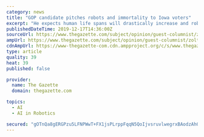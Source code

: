 ```yaml
---
category: news
title: "GOP candidate pitches robots and immortality to Iowa voters"
excerpt: "He expects human life spans will drastically increase and robots will take on more humanlike characteristics ... Nevertheless, some form of transhumanism and an increasing level of artificial-intelligence-aided automation already are upon us. Istvan warns that the United States will be ill-equipped to manage social and economic changes."
publishedDateTime: 2019-12-17T14:36:00Z
sourceUrl: https://www.thegazette.com/subject/opinion/guest-columnist/zoltan-istvan-transhumanist-candidate-challenge-trump-gop-nomination-20191217
ampUrl: https://www.thegazette.com/subject/opinion/guest-columnist/zoltan-istvan-transhumanist-candidate-challenge-trump-gop-nomination-20191217?template=amphtml
cdnAmpUrl: https://www-thegazette-com.cdn.ampproject.org/c/s/www.thegazette.com/subject/opinion/guest-columnist/zoltan-istvan-transhumanist-candidate-challenge-trump-gop-nomination-20191217?template=amphtml
type: article
quality: 39
heat: 39
published: false

provider:
  name: The Gazette
  domain: thegazette.com

topics:
  - AI
  - AI in Robotics

secured: "gOTnQa8gERGPzu5LFNPWwT+FX1jsPLrppFqqN5QoIjvsruvlwegrxBAodzAhO7u8EeQvZWDqEjinuN5+UU3vcye42m80WUmAnv9wzkatM9VyG4qUjCcprtvM8dN6PPQGo81lxeumWe4ARgx9/aPaDEYj4snJw33jWrJrkf5crt1frzGiE5nPExuIoIplM9SexxF86Qi5PCUpkMZVd2h8pp1fcOrOi6AviUSC9yFhrSw2PW/o+FswuvHIe+BvH4W+tpniQdLwo5wetMYV6D1tBA==;TKVyLQdJtSLnev6gw00rDQ=="
---
```


